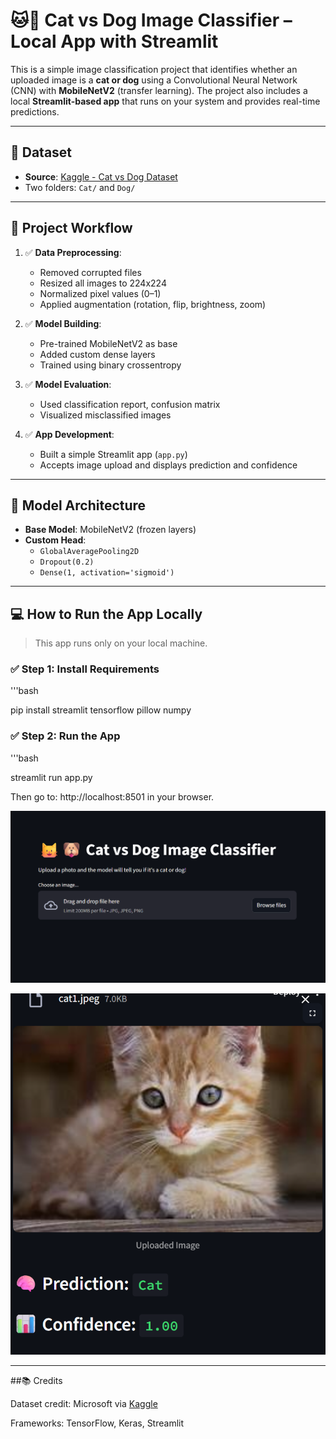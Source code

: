 # 🐱🐶 Cat vs Dog Image Classifier – Local App with Streamlit

This is a simple image classification project that identifies whether an uploaded image is a **cat or dog** using a Convolutional Neural Network (CNN) with **MobileNetV2** (transfer learning). The project also includes a local **Streamlit-based app** that runs on your system and provides real-time predictions.

---

## 📁 Dataset

- **Source**: [Kaggle - Cat vs Dog Dataset](https://www.kaggle.com/datasets/karakaggle/kaggle-cat-vs-dog-dataset)
- Two folders: `Cat/` and `Dog/`

---

## 🔄 Project Workflow

1. ✅ **Data Preprocessing**:
   - Removed corrupted files
   - Resized all images to 224x224
   - Normalized pixel values (0–1)
   - Applied augmentation (rotation, flip, brightness, zoom)

2. ✅ **Model Building**:
   - Pre-trained MobileNetV2 as base
   - Added custom dense layers
   - Trained using binary crossentropy

3. ✅ **Model Evaluation**:
   - Used classification report, confusion matrix
   - Visualized misclassified images

4. ✅ **App Development**:
   - Built a simple Streamlit app (`app.py`)
   - Accepts image upload and displays prediction and confidence

---

## 🧠 Model Architecture

- **Base Model**: MobileNetV2 (frozen layers)
- **Custom Head**:
  - `GlobalAveragePooling2D`
  - `Dropout(0.2)`
  - `Dense(1, activation='sigmoid')`

---

## 💻 How to Run the App Locally

>  This app runs only on your local machine.

### ✅ Step 1: Install Requirements

'''bash

pip install streamlit tensorflow pillow numpy

### ✅ Step 2: Run the App

'''bash

streamlit run app.py


Then go to: http://localhost:8501 in your browser.

![Screenshot](https://github.com/gopikasabu25/Image_Classification/blob/main/sample.png)


![Screenshot](https://github.com/gopikasabu25/Image_Classification/blob/main/sample1.png)

----
##📚 Credits

Dataset credit: Microsoft via [Kaggle](https://www.kaggle.com/datasets/karakaggle/kaggle-cat-vs-dog-dataset)

Frameworks: TensorFlow, Keras, Streamlit
     

